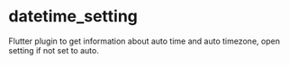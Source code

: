 # datetime_setting

Flutter plugin to get information about auto time and auto timezone, open setting if not set to auto.
